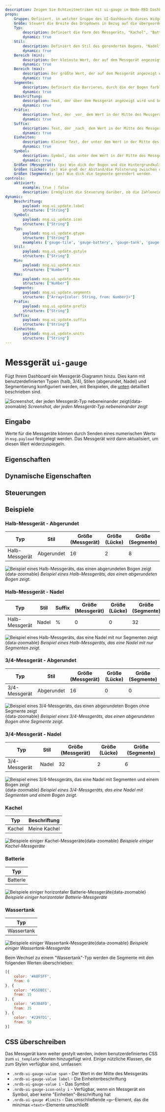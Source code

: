 ```yaml
---
description: Zeigen Sie Echtzeitmetriken mit ui-gauge im Node-RED Dashboard 2.0 für sofortige Datenvisualisierung an.
props:
    Gruppe: Definiert, in welcher Gruppe des UI-Dashboards dieses Widget gerendert wird.
    Größe: Steuert die Breite des Dropdowns in Bezug auf die übergeordnete Gruppe. Der Maximalwert ist die Breite der Gruppe.
    Typ:
        description: Definiert die Form des Messgeräts, "Kachel", "Batterie", "Wassertank", "Halb-Messgerät" oder "3/4-Messgerät"
        dynamic: true
    Stil:
        description: Definiert den Stil des gerenderten Bogens, "Nadel" oder "Abgerundet". (nur anwendbar für 3/4 und Halb-Messgeräte)
        dynamic: true
    Bereich (min):
        description: Der kleinste Wert, der auf dem Messgerät angezeigt werden kann
        dynamic: true
    Bereich (max):
        description: Der größte Wert, der auf dem Messgerät angezeigt werden kann
        dynamic: true
    Segmente:
        description: Definiert die Barrieren, durch die der Bogen farblich kodiert wird. Diese Segmente können auch auf dem Messgerät angezeigt werden.
        dynamic: true
    Beschriftung:
        description: Text, der über dem Messgerät angezeigt wird und beschreibt, was das Messgerät anzeigt.
        dynamic: true
    Präfix:
        description: Text, der _vor_ dem Wert in der Mitte des Messgeräts hinzugefügt wird. (nur anwendbar für 3/4 und Halb-Messgeräte)
        dynamic: true
    Suffix:
        description: Text, der _nach_ dem Wert in der Mitte des Messgeräts angezeigt wird. (nur anwendbar für 3/4 und Halb-Messgeräte)
        dynamic: true
    Einheiten:
        description: Kleiner Text, der unter dem Wert in der Mitte des Messgeräts angezeigt wird. (nur anwendbar für 3/4 und Halb-Messgeräte)
        dynamic: true
    Symbol:
        description: Symbol, das unter dem Wert in der Mitte des Messgeräts angezeigt wird. Verwendet <a href="https://pictogrammers.com/library/mdi/">Material Designs Icon</a>, das Präfix <code>mdi-</code> muss nicht enthalten sein. (nur anwendbar für 3/4 und Halb-Messgeräte)
        dynamic: true
    Größen (Messgerät): (px) Wie dick der Bogen und die Hintergrundkulisse des Messgeräts gerendert werden.
    Größen (Lücke): (px) Wie groß der Abstand/die Polsterung zwischen dem Messgerät und den "Segmenten" ist.
    Größen (Segmente): (px) Wie dick die Segmente gerendert werden.
controls:
    aktiviert:
        example: true | false
        description: Ermöglicht die Steuerung darüber, ob die Zahleneingabe aktiviert ist oder nicht
dynamic:
    Beschriftung:
        payload: msg.ui_update.label
        structure: ["String"]
    Symbol:
        payload: msg.ui_update.icon
        structure: ["String"]
    Typ:
        payload: msg.ui_update.gtype
        structure: ["String"]
        examples: ['gauge-tile', 'gauge-battery', 'gauge-tank', 'gauge-half', 'gauge-34']
    Stil:
        payload: msg.ui_update.gstyle
        structure: ["String"]
    Min:
        payload: msg.ui_update.min
        structure: ["Number"]
    Max:
        payload: msg.ui_update.max
        structure: ["Number"]
    Segmente:
        payload: msg.ui_update.segments
        structure: ["Array<{color: String, from: Number}>"]
    Präfix:
        payload: msg.ui_update.prefix
        structure: ["String"]
    Suffix:
        payload: msg.ui_update.suffix
        structure: ["String"]
    Einheiten:
        payload: msg.ui_update.units
        structure: ["String"]
---
```



<script setup>
    import AddedIn from '../../../components/AddedIn.vue';
    import TryDemo from "./../../../components/TryDemo.vue";
</script>

<TryDemo href="gauge" title="Demo Ausprobieren">

# Messgerät `ui-gauge` <AddedIn version="1.1.0"/>

</TryDemo>

Fügt Ihrem Dashboard ein Messgerät-Diagramm hinzu. Dies kann mit benutzerdefinierten Typen (halb, 3/4), Stilen (abgerundet, Nadel) und Segmentierung konfiguriert werden, mit Beispielen, die [unten](#examples) detailliert beschrieben sind.

![Screenshot, der jeden Messgerät-Typ nebeneinander zeigt](/images/node-examples/ui-gauge-types.png "Screenshot, der jeden Messgerät-Typ nebeneinander zeigt"){data-zoomable}
_Screenshot, der jeden Messgerät-Typ nebeneinander zeigt_

## Eingabe

Werte für die Messgeräte können durch Senden eines numerischen Werts in `msg.payload` festgelegt werden. Das Messgerät wird dann aktualisiert, um diesen Wert widerzuspiegeln.

## Eigenschaften

<PropsTable/>

## Dynamische Eigenschaften

<DynamicPropsTable/>

## Steuerungen

<ControlsTable/>

## Beispiele

### Halb-Messgerät - Abgerundet

| Typ | Stil | Größe (Messgerät) | Größe (Lücke) | Größe (Segmente) |
| --- | --- | --- | --- | --- |
| Halb-Messgerät | Abgerundet | 16 | 2 | 8 |

![Beispiel eines Halb-Messgeräts, das einen abgerundeten Bogen zeigt](/images/node-examples/ui-gauge-half-rounded.png "Beispiel eines Halb-Messgeräts, das einen abgerundeten Bogen zeigt"){data-zoomable}
*Beispiel eines Halb-Messgeräts, das einen abgerundeten Bogen zeigt.*

### Halb-Messgerät - Nadel

| Typ | Stil | Suffix | Größe (Messgerät) | Größe (Lücke) | Größe (Segmente) |
| --- | --- | --- | --- | --- | --- |
| Halb-Messgerät | Nadel | % | 0 | 0 | 32 |

![Beispiel eines Halb-Messgeräts, das eine Nadel mit nur Segmenten zeigt](/images/node-examples/ui-gauge-half-needle.png "Beispiel eines Halb-Messgeräts, das eine Nadel mit nur Segmenten zeigt"){data-zoomable}
*Beispiel eines Halb-Messgeräts, das eine Nadel mit nur Segmenten zeigt.*

### 3/4-Messgerät - Abgerundet

| Typ | Stil | Größe (Messgerät) | Größe (Lücke) | Größe (Segmente) |
| --- | --- | --- | --- | --- |
| 3/4-Messgerät | Abgerundet | 16 | 0 | 0 |

![Beispiel eines 3/4-Messgeräts, das einen abgerundeten Bogen ohne Segmente zeigt](/images/node-examples/ui-gauge-34-rounded.png "Beispiel eines 3/4-Messgeräts, das einen abgerundeten Bogen ohne Segmente zeigt"){data-zoomable}
*Beispiel eines 3/4-Messgeräts, das einen abgerundeten Bogen ohne Segmente zeigt.*

### 3/4-Messgerät - Nadel

| Typ | Stil | Größe (Messgerät) | Größe (Lücke) | Größe (Segmente) |
| --- | --- | --- | --- | --- |
| 3/4-Messgerät | Nadel | 32 | 2 | 6 |

![Beispiel eines 3/4-Messgeräts, das eine Nadel mit Segmenten und einem Bogen zeigt](/images/node-examples/ui-gauge-34-needle.png "Beispiel eines 3/4-Messgeräts, das eine Nadel mit Segmenten und einem Bogen zeigt"){data-zoomable}
*Beispiel eines 3/4-Messgeräts, das eine Nadel mit Segmenten und einem Bogen zeigt.*

### Kachel

| Typ | Beschriftung |
| --- | --- |
| Kachel | Meine Kachel |

![Beispiele einiger Kachel-Messgeräte](/images/node-examples/ui-gauge-tiles.png "Beispiele einiger Kachel-Messgeräte"){data-zoomable}
*Beispiele einiger Kachel-Messgeräte*

### Batterie <AddedIn version="1.15.0" />

| Typ |
| --- |
| Batterie |

![Beispiele einiger horizontaler Batterie-Messgeräte](/images/node-examples/ui-gauge-battery.png "Beispiele einiger Batterie-Messgeräte"){data-zoomable}
*Beispiele einiger horizontaler Batterie-Messgeräte*

### Wassertank <AddedIn version="1.15.0" />

| Typ |
| --- |
| Wassertank |

![Beispiele einiger Wassertank-Messgeräte](/images/node-examples/ui-gauge-water-tank.png "Beispiele einiger Wassertank-Messgeräte"){data-zoomable}
*Beispiele einiger Wassertank-Messgeräte*

Beim Wechsel zu einem "Wassertank"-Typ werden die Segmente mit den folgenden Werten überschrieben:

```js
[{
    color: '#A8F5FF',
    from: 0
}, {
    color: '#55DBEC',
    from: 15
}, {
    color: '#53B4FD',
    from: 35
}, {
    color: '#2397D1',
    from: 50
}]
```

## CSS überschreiben

Das Messgerät kann weiter gestylt werden, indem benutzerdefiniertes CSS zum `ui_template`-Knoten hinzugefügt wird. Einige nützliche Klassen, die zum Stylen verfügbar sind, umfassen:

- `.nrdb-ui-gauge-value span` - Der Wert in der Mitte des Messgeräts
- `.nrdb-ui-gauge-value label` - Die Einheitenbeschriftung
- `.nrdb-ui-gauge-value i` - Das Symbol
- `.nrdb-ui-gauge-icon-only i` - Verfügbar, wenn ein Messgerät ein Symbol, aber keine "Einheiten"-Beschriftung hat
- `.nrdb-ui-gauge #limits` - Das umschließende `<g>`-Element, das die min/max `<text>`-Elemente umschließt